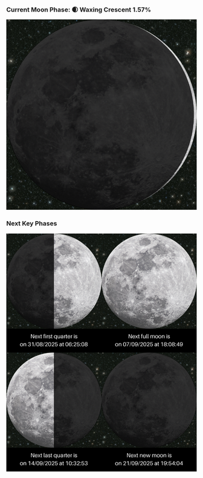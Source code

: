 ### Current Moon Phase: 🌒 Waxing Crescent 1.57%
![Moon Phase](moonphase.png)
### Next Key Phases
![Gallery](gallery.png)